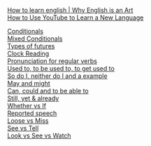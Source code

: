 [How to learn english | Why English is an Art](https://www.youtube.com/watch?v=78YC_9qcs6k)\
[How to Use YouTube to Learn a New Language](https://www.youtube.com/watch?v=DItgEwqKF94)

[Conditionals](https://www.youtube.com/watch?v=uDoBdq0s8eY)\
[Mixed Conditionals](https://www.youtube.com/watch?v=_Mv7fBqauvc)\
[Types of futures](https://www.youtube.com/watch?v=0-6ZBRkZKWI)\
[Clock Reading](https://www.youtube.com/watch?v=-fCcdzHj7fg)\
[Pronunciation for regular verbs](https://www.youtube.com/watch?v=DyAp3-H62ow)\
[Used to, to be used to, to get used to](https://www.youtube.com/watch?v=JNjhav6TaB0)\
[So do I, neither do I](https://www.youtube.com/watch?v=i7bbipMJiJw)[ and a example](https://www.youtube.com/watch?v=esml6XQVjEo)\
[May and might](https://www.youtube.com/watch?v=gQbjkYwhUt8)\
[Can, could and to be able to](https://www.youtube.com/watch?v=IyPH-lHuMTc)\
[Still, yet & already](https://www.youtube.com/watch?v=6Qa-GiJtOz8)\
[Whether vs If](https://www.youtube.com/watch?v=BFrtCR30Un8)\
[Reported speech](https://www.youtube.com/watch?v=oOxcIbk_F1M)\
[Loose vs Miss](https://www.youtube.com/watch?v=_fP5WqA2-pk)\
[See vs Tell](https://www.youtube.com/watch?v=o5utoq5415M)\
[Look vs See vs Watch](https://www.youtube.com/watch?v=-kalGugMVro)
